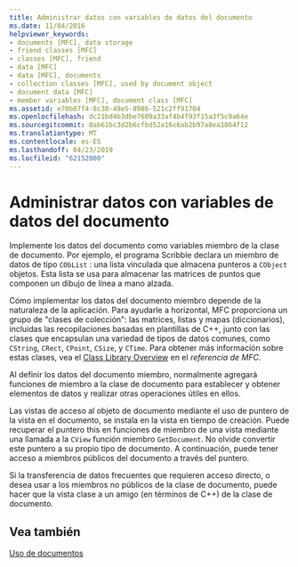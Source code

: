 ```yaml
---
title: Administrar datos con variables de datos del documento
ms.date: 11/04/2016
helpviewer_keywords:
- documents [MFC], data storage
- friend classes [MFC]
- classes [MFC], friend
- data [MFC]
- data [MFC], documents
- collection classes [MFC], used by document object
- document data [MFC]
- member variables [MFC], document class [MFC]
ms.assetid: e70b87f4-8c30-49e5-8986-521c2ff91704
ms.openlocfilehash: dc21bd4b3dbe7609a33af4b4f93f15a3f5c9a64e
ms.sourcegitcommit: 0ab61bc3d2b6cfbd52a16c6ab2b97a8ea1864f12
ms.translationtype: MT
ms.contentlocale: es-ES
ms.lasthandoff: 04/23/2019
ms.locfileid: "62152000"
---
```

# <a name="managing-data-with-document-data-variables"></a>Administrar datos con variables de datos del documento

Implemente los datos del documento como variables miembro de la clase de documento. Por ejemplo, el programa Scribble declara un miembro de datos de tipo `CObList` : una lista vinculada que almacena punteros a `CObject` objetos. Esta lista se usa para almacenar las matrices de puntos que componen un dibujo de línea a mano alzada.

Cómo implementar los datos del documento miembro depende de la naturaleza de la aplicación. Para ayudarle a horizontal, MFC proporciona un grupo de "clases de colección": las matrices, listas y mapas (diccionarios), incluidas las recopilaciones basadas en plantillas de C++, junto con las clases que encapsulan una variedad de tipos de datos comunes, como `CString`, `CRect`, `CPoint`, `CSize`, y `CTime`. Para obtener más información sobre estas clases, vea el [Class Library Overview](../mfc/class-library-overview.md) en el *referencia de MFC*.

Al definir los datos del documento miembro, normalmente agregará funciones de miembro a la clase de documento para establecer y obtener elementos de datos y realizar otras operaciones útiles en ellos.

Las vistas de acceso al objeto de documento mediante el uso de puntero de la vista en el documento, se instala en la vista en tiempo de creación. Puede recuperar el puntero this en funciones de miembro de una vista mediante una llamada a la `CView` función miembro `GetDocument`. No olvide convertir este puntero a su propio tipo de documento. A continuación, puede tener acceso a miembros públicos del documento a través del puntero.

Si la transferencia de datos frecuentes que requieren acceso directo, o desea usar a los miembros no públicos de la clase de documento, puede hacer que la vista clase a un amigo (en términos de C++) de la clase de documento.

## <a name="see-also"></a>Vea también

[Uso de documentos](../mfc/using-documents.md)
